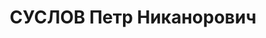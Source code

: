 ---
title: СУСЛОВ Петр Никанорович
description: Род. в 1883, Владимирская обл., д. Чернышево [?].
---